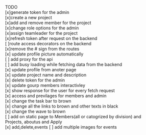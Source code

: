 TODO<br/>
    [x]generate token for the admin\
    [x]create a new project\
    [x]add and remove member for the project\
    [x]change role options for the admin\
    [x]assign teamleader for the project\
    [x]refresh token after request on the backend\
    [ ]route access decorators on the backend\
    [x]remove the # sign from the routes\
    [x] update profile picture automatically\
    [ ] add proxy for the api\
    [ ] add busy loading while fetching data from the backend\
    [x] update profile from anoter page\
    [x] update project name and description\
    [x] delete token for the admin\
    [x] update gourp members interactivley\
    [x] show response for the user for every fetch request\
    [x] access and previlages for members and admin\
    [x] change the task bar to brown\
    [x] change all the links to brown and other texts in black\
    [x] change the wave to brown\
    [ ] add on static page to Members(all or catogrized by division) and Projects, aboutus and Apply\
    [x] add,delete,events
    [ ] add multiple images for events
    
    
    
    
